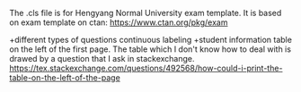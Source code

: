 The .cls file is for Hengyang Normal University exam template.
It is based on exam template on ctan: https://www.ctan.org/pkg/exam

+different types of questions continuous labeling
+student information table on the left of the first page. The table which I don't know how to deal with is drawed by a question that I ask in stackexchange. https://tex.stackexchange.com/questions/492568/how-could-i-print-the-table-on-the-left-of-the-page
